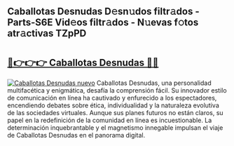 ## Caballotas Desnudas D𝚎sn𝚞dos filtr𝚊dos - Parts-S6E Vid𝚎os filtr𝚊dos - N𝚞evas f𝚘tos atr𝚊ctivas TZpPD

# <h2><a href="http://mb7jpic.tromn.icu/?c=Caballotas+Desnudas">🔗👉👉👉 Caballotas Desnudas 🔗🔗</a></h2>

[![Caballotas Desnudas nuevo](https://i.imgur.com/pEAQMta.gif)](http://mb7jpic.tromn.icu/?c=Caballotas+Desnudas)
Caballotas Desnudas, una personalidad multifacética y enigmática, desafía la comprensión fácil. Su innovador estilo de comunicación en línea ha cautivado y enfurecido a los espectadores, encendiendo debates sobre ética, individualidad y la naturaleza evolutiva de las sociedades virtuales. Aunque sus planes futuros no están claros, su papel en la redefinición de la comunidad en línea es incuestionable. La determinación inquebrantable y el magnetismo innegable impulsan el viaje de Caballotas Desnudas en el panorama digital.
